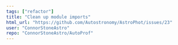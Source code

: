 ```yaml
---
tags: ["refactor"]
title: "Clean up module imports"
html_url: "https://github.com/Autostronomy/AstroPhot/issues/23"
user: "ConnorStoneAstro"
repo: "ConnorStoneAstro/AutoProf"
---
```


